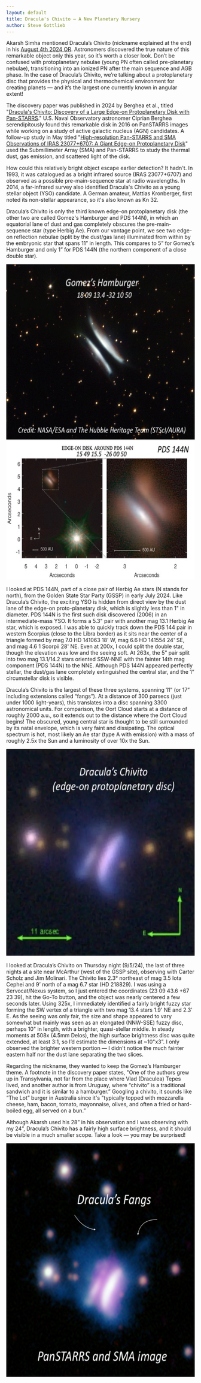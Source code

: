 ```yaml
---
layout: default
title: Dracula's Chivito – A New Planetary Nursery
author: Steve Gottlieb
---
```


Akarsh Simha mentioned Dracula’s Chivito (nickname explained at the end) in his [August 4th 2024 OR](https://groups.google.com/g/sf-bay-tac/c/kfcG4IqUiv0/m/RMJ1i6RsBAAJ). Astronomers discovered the true nature of this remarkable object only this year, so it’s worth a closer look. Don’t be confused with protoplanetary nebulae (young PN often called pre-planetary nebulae), transitioning into an ionized PN after the main sequence and AGB phase. In the case of Dracula’s Chivito, we’re talking about a protoplanetary disc that provides the physical and thermochemical environment for creating planets — and it’s the largest one currently known in angular extent!

The discovery paper was published in 2024 by Berghea et al., titled "[Dracula's Chivito: Discovery of a Large Edge-on Protoplanetary Disk with Pan-STARRS](https://iopscience.iop.org/article/10.3847/2041-8213/ad43e3/pdf)." U.S. Naval Observatory astronomer Ciprian Berghea serendipitously found this remarkable disk in 2016 on PanSTARRS images while working on a study of active galactic nucleus (AGN) candidates. A follow-up study in May titled "[High-resolution Pan-STARRS and SMA Observations of IRAS 23077+6707: A Giant Edge-on Protoplanetary Disk](https://iopscience.iop.org/article/10.3847/2041-8213/ad3bb0/pdf)"
used the Submillimeter Array (SMA) and Pan-STARRS to study the thermal
dust, gas emission, and scattered light of the disk.

How could this relatively bright object escape earlier detection? It
hadn't. In 1993, it was catalogued as a bright infrared source (IRAS
23077+6707) and observed as a possible pre-main-sequence star at radio
wavelengths. In 2014, a far-infrared survey also identified <x-dso simbad="IRAS 23077+6707">Dracula's Chivito</x-dso> as a young stellar object (YSO) candidate. A German amateur,
Mattias Kronberger, first noted its non-stellar appearance, so it's also
known as Kn 32.

Dracula’s Chivito is only the third known edge-on protoplanetary disk
(the other two are called <x-dso>Gomez's Hamburger</x-dso> and <x-dso>PDS 144N</x-dso>), in which an
equatorial lane of dust and gas completely obscures the
pre-main-sequence star (type Herbig Ae). From our vantage point, we see
two edge-on reflection nebulae (split by the dust/gas lane) illuminated
from within by the embryonic star that spans 11” in length. This
compares to 5” for Gomez’s Hamburger and only 1” for PDS 144N (the
northern component of a close double star).

<center><img src="assets/8680e09a9f5fb359263f44638d599e9f7801268d.jpeg" style="width:6.5in;height:4.875in"
alt="Gomez&#39;s Hamburger.jpg" /></center>

<center><img src="assets/6f3d6d7fe7f64573d425d8b89b73c6571dff9c63.jpeg" style="width:6.5in;height:3.86181in"
alt="PDS 144N.jpg" /></center>

I looked at PDS 144N, part of a close pair of Herbig Ae stars (N stands
for north), from the Golden State Star Party (GSSP) in early July 2024.
Like Dracula’s Chivito, the exciting YSO is hidden from direct view by
the dust lane of the edge-on proto-planetary disk, which is slightly
less than 1" in diameter. PDS 144N is the first such disk discovered
(2006) in an intermediate-mass YSO. It forms a 5.3" pair with another
mag 13.1 Herbig Ae star, which is exposed. I was able to quickly track
down the PDS 144 pair in western Scorpius (close to the Libra border) as
it sits near the center of a triangle formed by mag 7.0 HD 141063 18' W,
mag 6.6 HD 141554 24' SE, and mag 4.6 1 Scorpii 28' NE. Even at 200x, I
could split the double star, though the elevation was low and the seeing
soft. At 263x, the 5” pair split into two mag 13.1/14.2 stars oriented
SSW-NNE with the fainter 14th mag component (PDS 144N) to the NNE.
Although PDS 144N appeared perfectly stellar, the dust/gas lane
completely extinguished the central star, and the 1” circumstellar disk
is visible.

Dracula’s Chivito is the largest of these three systems, spanning 11”
(or 17” including extensions called “fangs”). At a distance of 300
parsecs (just under 1000 light-years), this translates into a disc
spanning 3300 astronomical units. For comparison, the Oort Cloud starts
at a distance of roughly 2000 a.u., so it extends out to the distance
where the Oort Cloud begins! The obscured, young central star is thought
to be still surrounded by its natal envelope, which is very faint and
dissipating. The optical spectrum is hot, most likely an Ae star (type A
with emission) with a mass of roughly 2.5x the Sun and a luminosity of
over 10x the Sun.

<center><img src="assets/03246514c68cd4949aeb6d8296fce6a962743892.jpeg" style="width:6.18056in;height:5.75in"
alt="Dracula&#39;s Chivito.jpg" /></center>

I looked at Dracula’s Chivito on Thursday night (9/5/24), the last of
three nights at a site near McArthur (west of the GSSP site), observing
with Carter Scholz and Jim Molinari. The Chivito lies 2.3° northeast of
mag 3.5 Iota Cephei and 9’ north of a mag 6.7 star (HD 218829). I was
using a Servocat/Nexus system, so I just entered the coordinates (23 09
43.6 +67 23 39), hit the Go-To button, and the object was nearly
centered a few seconds later. Using 325x, I immediately identified a
fairly bright fuzzy star forming the SW vertex of a triangle with two
mag 13.4 stars 1.9' NE and 2.3' E. As the seeing was only fair, the size
and shape appeared to vary somewhat but mainly was seen as an elongated
(NNW-SSE) fuzzy disc, perhaps 10" in length, with a brighter,
quasi-stellar middle. In steady moments at 508x (4.5mm Delos), the high
surface brightness disc was quite extended, at least 3:1, so I’d
estimate the dimensions at ~10"x3”. I only observed the brighter western
portion — I didn't notice the much fainter eastern half nor the dust
lane separating the two slices.

Regarding the nickname, they wanted to keep the Gomez’s Hamburger theme.
A footnote in the discovery paper states, "One of the authors grew up in
Transylvania, not far from the place where Vlad (Draculea) Tepes lived,
and another author is from Uruguay, where “chivito” is a traditional
sandwich and it is similar to a hamburger.” Googling a chivito, it
sounds like “The Lot” burger in Australia since it's "typically topped
with mozzarella cheese, ham, bacon, tomato, mayonnaise, olives, and
often a fried or hard-boiled egg, all served on a bun.”

Although Akarsh used his 28” in his observation and I was observing with
my 24”, Dracula’s Chivito has a fairly high surface brightness, and it
should be visible in a much smaller scope. Take a look — you may be
surprised!

<center><img src="assets/9e5d0b8712477e8993fabbca446a28e1a357007b.jpeg" style="width:6.5in;height:6.5in"
alt="PanSTARRS and SMA image.jpg" /></center>
